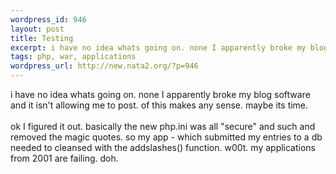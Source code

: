 ```yaml
--- 
wordpress_id: 946
layout: post
title: Testing
excerpt: i have no idea whats going on. none I apparently broke my blog software and it isn't allowing me to post. of this makes any sense. maybe its time.ok I figured it out. basically the new php.ini was all "secure" and such and removed the magic quotes. so my app - which submitted my entries to a db needed to cleansed with the addslashes() function. w00t. my applications from 2001 are faili...
tags: php, war, applications
wordpress_url: http://new.nata2.org/?p=946
---
```

i have no idea whats going on. none I apparently broke my blog software and it isn't allowing me to post. of this makes any sense. maybe its time.<br/><br/>ok I figured it out. basically the new php.ini was all "secure" and such and removed the magic quotes. so my app - which submitted my entries to a db needed to cleansed with the addslashes() function. w00t. my applications from 2001 are failing. doh. 
